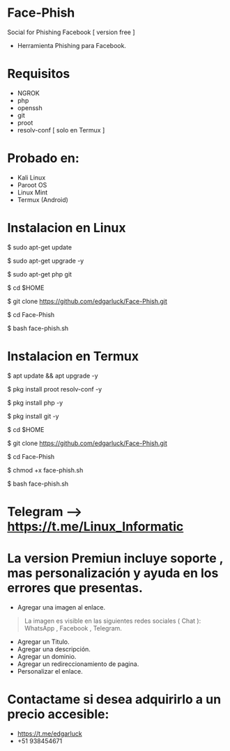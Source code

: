 # Face-Phish
Social for Phishing Facebook [ version free ]

* Herramienta Phishing para Facebook.

# Requisitos 

* NGROK
* php
* openssh
* git
* proot
* resolv-conf [ solo en Termux ]

# Probado en:

* Kali Linux
* Paroot OS
* Linux Mint
* Termux (Android)

# Instalacion en Linux

$ sudo apt-get update

$ sudo apt-get upgrade -y

$ sudo apt-get php git 

$ cd $HOME

$ git clone https://github.com/edgarluck/Face-Phish.git

$ cd Face-Phish

$ bash face-phish.sh

# Instalacion en Termux

$ apt update && apt upgrade -y

$ pkg install proot resolv-conf -y

$ pkg install php -y

$ pkg install git -y

$ cd $HOME

$ git clone https://github.com/edgarluck/Face-Phish.git

$ cd Face-Phish

$ chmod +x face-phish.sh

$ bash face-phish.sh

# Telegram --> https://t.me/Linux_Informatic

# La version Premiun incluye soporte , mas personalización y ayuda en los errores que presentas.
 
* Agregar una imagen al enlace.
> La imagen es visible en las siguientes redes sociales ( Chat ): WhatsApp , Facebook , Telegram.
* Agregar un Titulo.
* Agregar una descripción.
* Agregar un dominio.
* Agregar un redireccionamiento de pagina.
* Personalizar el enlace.

# Contactame si desea adquirirlo a un precio accesible: 
* https://t.me/edgarluck
* +51 938454671
